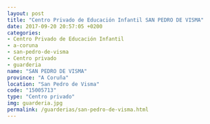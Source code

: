 ```yaml
---
layout: post
title: "Centro Privado de Educación Infantil SAN PEDRO DE VISMA"
date: 2017-09-20 20:57:05 +0200
categories:
- Centro Privado de Educación Infantil
- a-coruna
- san-pedro-de-visma
- Centro privado
- guarderia
name: "SAN PEDRO DE VISMA"
province: "A Coruña"
location: "San Pedro de Visma"
code: "15005713"
type: "Centro privado"
img: guarderia.jpg
permalink: /guarderias/san-pedro-de-visma.html
---
```

